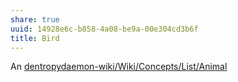 ```yaml
---
share: true
uuid: 14928e6c-b858-4a08-be9a-00e304cd3b6f
title: Bird
---
```

An [dentropydaemon-wiki/Wiki/Concepts/List/Animal](/undefined)